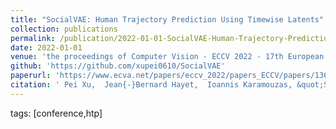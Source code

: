 ```yaml
---
title: "SocialVAE: Human Trajectory Prediction Using Timewise Latents"
collection: publications
permalink: /publication/2022-01-01-SocialVAE-Human-Trajectory-Prediction-Using-Timewise-Latents
date: 2022-01-01
venue: 'the proceedings of Computer Vision - ECCV 2022 - 17th European Conference, Tel Aviv, Israel, October 23-27, 2022, Proceedings, Part IV'
github: 'https://github.com/xupei0610/SocialVAE'
paperurl: 'https://www.ecva.net/papers/eccv_2022/papers_ECCV/papers/136640504.pdf'
citation: ' Pei Xu,  Jean{-}Bernard Hayet,  Ioannis Karamouzas, &quot;SocialVAE: Human Trajectory Prediction Using Timewise Latents.&quot; the proceedings of Computer Vision - ECCV 2022 - 17th European Conference, Tel Aviv, Israel, October 23-27, 2022, Proceedings, Part IV, 2022.'
---
```

tags: [conference,htp]
